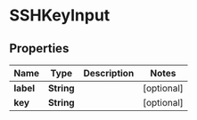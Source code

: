 
# SSHKeyInput

## Properties
Name | Type | Description | Notes
------------ | ------------- | ------------- | -------------
**label** | **String** |  |  [optional]
**key** | **String** |  |  [optional]



